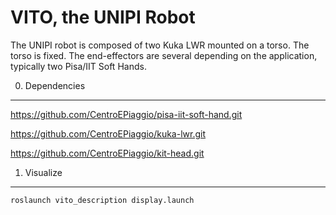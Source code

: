VITO, the UNIPI Robot
======================

The UNIPI robot is composed of two Kuka LWR mounted on a torso. The torso is fixed. The end-effectors are several depending on the application, typically two Pisa/IIT Soft Hands.


0. Dependencies
---------------

https://github.com/CentroEPiaggio/pisa-iit-soft-hand.git

https://github.com/CentroEPiaggio/kuka-lwr.git

https://github.com/CentroEPiaggio/kit-head.git

1. Visualize
------------

`roslaunch vito_description display.launch`


